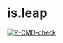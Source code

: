 # is.leap

[![R-CMD-check](https://github.com/Nick-2003/is.leap/actions/workflows/R-CMD-check.yaml/badge.svg)](https://github.com/Nick-2003/is.leap/actions/workflows/R-CMD-check.yaml)